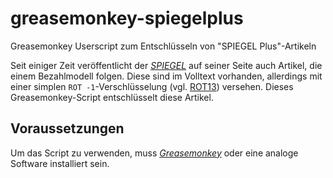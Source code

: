# greasemonkey-spiegelplus

Greasemonkey Userscript zum Entschlüsseln von "SPIEGEL Plus"-Artikeln

Seit einiger Zeit veröffentlicht der *[SPIEGEL](http://www.spiegel.de)* auf seiner Seite auch Artikel, die einem Bezahlmodell folgen. Diese sind im Volltext vorhanden, allerdings mit einer simplen `ROT -1`-Verschlüsselung (vgl. [ROT13](https://de.wikipedia.org/wiki/ROT13)) versehen. Dieses Greasemonkey-Script entschlüsselt diese Artikel.

## Voraussetzungen

Um das Script zu verwenden, muss *[Greasemonkey](https://addons.mozilla.org/en-US/firefox/addon/greasemonkey/)* oder eine analoge Software installiert sein.
